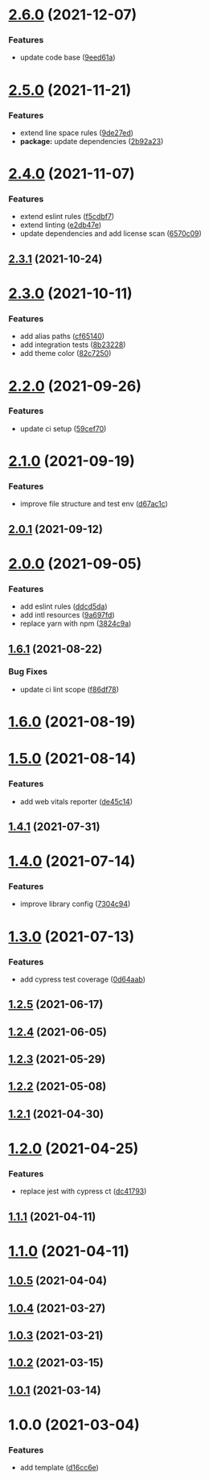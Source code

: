 # [2.6.0](https://github.com/kporten/template-react/compare/v2.5.0...v2.6.0) (2021-12-07)


### Features

* update code base ([9eed61a](https://github.com/kporten/template-react/commit/9eed61a1716b8bef1dfc8587341f1f9c090183c9))



# [2.5.0](https://github.com/kporten/template-react/compare/v2.4.0...v2.5.0) (2021-11-21)


### Features

* extend line space rules ([9de27ed](https://github.com/kporten/template-react/commit/9de27eda1439607025f5d4d270acb93339964a4a))
* **package:** update dependencies ([2b92a23](https://github.com/kporten/template-react/commit/2b92a234d734f1deb867fbf3b189dac99d5bb1d8))



# [2.4.0](https://github.com/kporten/template-react/compare/v2.3.1...v2.4.0) (2021-11-07)


### Features

* extend eslint rules ([f5cdbf7](https://github.com/kporten/template-react/commit/f5cdbf7d5e94c9b35528a38e4f0a10eb9aba7c1a))
* extend linting ([e2db47e](https://github.com/kporten/template-react/commit/e2db47e865b1cbb03c92184946197a9a5467d7af))
* update dependencies and add license scan ([6570c09](https://github.com/kporten/template-react/commit/6570c0971d6087ade0522cf3eb819e58fc6c7441))



## [2.3.1](https://github.com/kporten/template-react/compare/v2.3.0...v2.3.1) (2021-10-24)



# [2.3.0](https://github.com/kporten/template-react/compare/v2.2.0...v2.3.0) (2021-10-11)


### Features

* add alias paths ([cf65140](https://github.com/kporten/template-react/commit/cf65140e9509f90fd81cc25fe12e97506a20d29c))
* add integration tests ([8b23228](https://github.com/kporten/template-react/commit/8b232285b3e3704d0bb954a142b053679c3bf51d))
* add theme color ([82c7250](https://github.com/kporten/template-react/commit/82c7250c593a58349347d313ffbac66f8122013e))



# [2.2.0](https://github.com/kporten/template-react/compare/v2.1.0...v2.2.0) (2021-09-26)


### Features

* update ci setup ([59cef70](https://github.com/kporten/template-react/commit/59cef70222f83380032098423b5c3b8c308d441c))



# [2.1.0](https://github.com/kporten/template-react/compare/v2.0.1...v2.1.0) (2021-09-19)


### Features

* improve file structure and test env ([d67ac1c](https://github.com/kporten/template-react/commit/d67ac1c75d32ee44e61ae75219d88a31f58d34f4))



## [2.0.1](https://github.com/kporten/template-react/compare/v2.0.0...v2.0.1) (2021-09-12)



# [2.0.0](https://github.com/kporten/template-react/compare/v1.6.1...v2.0.0) (2021-09-05)


### Features

* add eslint rules ([ddcd5da](https://github.com/kporten/template-react/commit/ddcd5dafe253c30174ddee85be95a9bad64d3f67))
* add intl resources ([9a697fd](https://github.com/kporten/template-react/commit/9a697fd98253761e745535160ab87fede019b39e))
* replace yarn with npm ([3824c9a](https://github.com/kporten/template-react/commit/3824c9a5f0a388e65940fb931f5e441fc6d3fcf6))



## [1.6.1](https://github.com/kporten/template-react/compare/v1.6.0...v1.6.1) (2021-08-22)


### Bug Fixes

* update ci lint scope ([f86df78](https://github.com/kporten/template-react/commit/f86df782644059b9ba945d297b0c5b19d5b2ce0c))



# [1.6.0](https://github.com/kporten/template-react/compare/v1.5.0...v1.6.0) (2021-08-19)



# [1.5.0](https://github.com/kporten/template-react/compare/v1.4.1...v1.5.0) (2021-08-14)


### Features

* add web vitals reporter ([de45c14](https://github.com/kporten/template-react/commit/de45c14e97af10513ebd030148cbd237d4cc1fbe))



## [1.4.1](https://github.com/kporten/template-react/compare/v1.4.0...v1.4.1) (2021-07-31)



# [1.4.0](https://github.com/kporten/template-react/compare/v1.3.0...v1.4.0) (2021-07-14)


### Features

* improve library config ([7304c94](https://github.com/kporten/template-react/commit/7304c94f65af7b3e27a5c76a4a63f0e216773dfd))



# [1.3.0](https://github.com/kporten/template-react/compare/v1.2.5...v1.3.0) (2021-07-13)


### Features

* add cypress test coverage ([0d64aab](https://github.com/kporten/template-react/commit/0d64aab9defc5332b8ae217b363b607fb245bc3d))



## [1.2.5](https://github.com/kporten/template-react/compare/v1.2.4...v1.2.5) (2021-06-17)



## [1.2.4](https://github.com/kporten/template-react/compare/v1.2.3...v1.2.4) (2021-06-05)



## [1.2.3](https://github.com/kporten/template-react/compare/v1.2.2...v1.2.3) (2021-05-29)



## [1.2.2](https://github.com/kporten/template-react/compare/v1.2.1...v1.2.2) (2021-05-08)



## [1.2.1](https://github.com/kporten/template-react/compare/v1.2.0...v1.2.1) (2021-04-30)



# [1.2.0](https://github.com/kporten/template-react/compare/v1.1.1...v1.2.0) (2021-04-25)


### Features

* replace jest with cypress ct ([dc41793](https://github.com/kporten/template-react/commit/dc41793bb2b52e0595f13050e621a054551c434c))



## [1.1.1](https://github.com/kporten/template-react/compare/v1.1.0...v1.1.1) (2021-04-11)



# [1.1.0](https://github.com/kporten/template-react/compare/v1.0.5...v1.1.0) (2021-04-11)



## [1.0.5](https://github.com/kporten/template-react/compare/v1.0.4...v1.0.5) (2021-04-04)



## [1.0.4](https://github.com/kporten/template-react/compare/v1.0.3...v1.0.4) (2021-03-27)



## [1.0.3](https://github.com/kporten/template-react/compare/v1.0.2...v1.0.3) (2021-03-21)



## [1.0.2](https://github.com/kporten/template-react/compare/v1.0.1...v1.0.2) (2021-03-15)



## [1.0.1](https://github.com/kporten/template-react/compare/v1.0.0...v1.0.1) (2021-03-14)



# 1.0.0 (2021-03-04)


### Features

* add template ([d16cc6e](https://github.com/kporten/template-react/commit/d16cc6eb6eb53e2d7153c90a3b6927c15ee51f50))



